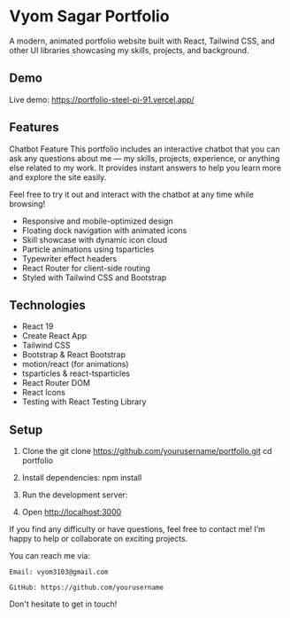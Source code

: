 # Vyom Sagar Portfolio

A modern, animated portfolio website built with React, Tailwind CSS, and other UI libraries showcasing my skills, projects, and background.

## Demo

Live demo: https://portfolio-steel-pi-91.vercel.app/

## Features

Chatbot Feature
This portfolio includes an interactive chatbot that you can ask any questions about me — my skills, projects, experience, or anything else related to my work. It provides instant answers to help you learn more and explore the site easily.

Feel free to try it out and interact with the chatbot at any time while browsing!

- Responsive and mobile-optimized design
- Floating dock navigation with animated icons
- Skill showcase with dynamic icon cloud
- Particle animations using tsparticles
- Typewriter effect headers
- React Router for client-side routing
- Styled with Tailwind CSS and Bootstrap

## Technologies

- React 19
- Create React App
- Tailwind CSS
- Bootstrap & React Bootstrap
- motion/react (for animations)
- tsparticles & react-tsparticles
- React Router DOM
- React Icons
- Testing with React Testing Library

## Setup

1. Clone the git clone https://github.com/yourusername/portfolio.git
cd portfolio

2. Install dependencies:
npm install

3. Run the development server:

4. Open [http://localhost:3000](http://localhost:3000)


If you find any difficulty or have questions, feel free to contact me! I’m happy to help or collaborate on exciting projects.

You can reach me via:

    Email: vyom3103@gmail.com

    GitHub: https://github.com/yourusername

Don't hesitate to get in touch!
